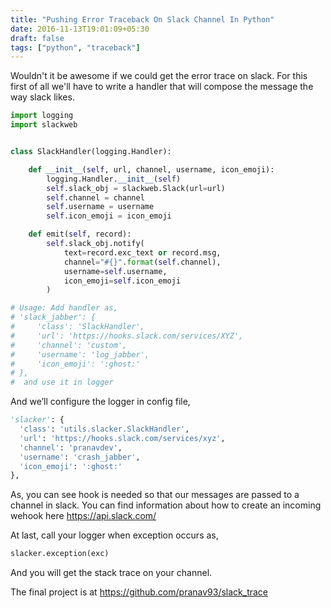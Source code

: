 ```yaml
---
title: "Pushing Error Traceback On Slack Channel In Python"
date: 2016-11-13T19:01:09+05:30
draft: false
tags: ["python", "traceback"]
---
```


Wouldn't it be awesome if we could get the error trace on slack. For this first of all we'll have to write a handler that will compose the message the way slack likes.

```python
import logging
import slackweb


class SlackHandler(logging.Handler):

    def __init__(self, url, channel, username, icon_emoji):
        logging.Handler.__init__(self)
        self.slack_obj = slackweb.Slack(url=url)
        self.channel = channel
        self.username = username
        self.icon_emoji = icon_emoji

    def emit(self, record):
        self.slack_obj.notify(
            text=record.exc_text or record.msg,
            channel="#{}".format(self.channel),
            username=self.username,
            icon_emoji=self.icon_emoji
        )

# Usage: Add handler as,
# 'slack_jabber': {
#     'class': 'SlackHandler',
#     'url': 'https://hooks.slack.com/services/XYZ',
#     'channel': 'custom',
#     'username': 'log_jabber',
#     'icon_emoji': ':ghost:'
# },
#  and use it in logger
```

And we’ll configure the logger in config file,

```python
'slacker': {
  'class': 'utils.slacker.SlackHandler',
  'url': 'https://hooks.slack.com/services/xyz',
  'channel': 'pranavdev',
  'username': 'crash_jabber',
  'icon_emoji': ':ghost:'
},
```

As, you can see hook is needed so that our messages are passed to a channel in slack. You can find information about how to create an incoming wehook here https://api.slack.com/

At last, call your logger when exception occurs as,

```python
slacker.exception(exc)
```

And you will get the stack trace on your channel.

The final project is at https://github.com/pranav93/slack_trace
